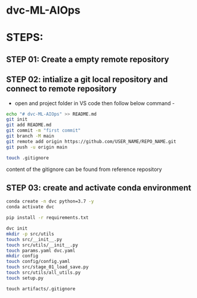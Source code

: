 # dvc-ML-AIOps
# STEPS:
## STEP 01: Create a empty remote repository


## STEP 02: intialize a git local repository and connect to remote repository

* open and project folder in VS code then follow below command -

```bash
echo "# dvc-ML-AIOps" >> README.md
git init
git add README.md
git commit -m "first commit"
git branch -M main
git remote add origin https://github.com/USER_NAME/REPO_NAME.git
git push -u origin main
```

```bash
touch .gitignore
```
content of the gitignore can be found from reference repository


## STEP 03: create and activate conda environment

```bash
conda create -n dvc python=3.7 -y
conda activate dvc
```

```bash
pip install -r requirements.txt
```

```bash
dvc init
mkdir -p src/utils
touch src/__init__.py
touch src/utils/__init__.py
touch params.yaml dvc.yaml
mkdir config
touch config/config.yaml
touch src/stage_01_load_save.py
touch src/utils/all_utils.py
touch setup.py
```

```
touch artifacts/.gitignore

```

